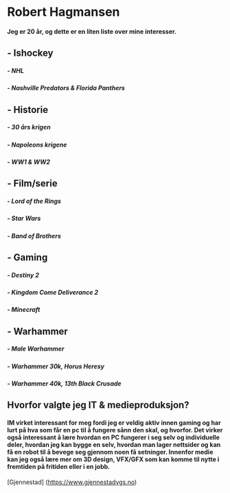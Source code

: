# Robert Hagmansen
#### Jeg er 20 år, og dette er en liten liste over mine interesser.

## - Ishockey 
#####     - NHL
#####     - Nashville Predators & Florida Panthers

## - Historie
#####     - 30 års krigen
#####     - Napoleons krigene
#####     - WW1 & WW2

## - Film/serie
#####     - Lord of the Rings
#####     - Star Wars
#####     - Band of Brothers

## - Gaming
#####     - Destiny 2
#####     - Kingdom Come Deliverance 2
#####     - Minecraft

## - Warhammer
#####     - Male Warhammer
#####     - Warhammer 30k, Horus Heresy
#####     - Warhammer 40k, 13th Black Crusade

## Hvorfor valgte jeg IT & medieproduksjon?
#### IM virket interessant for meg fordi jeg er veldig aktiv innen gaming og har lurt på hva som får en pc til å fungere sånn den skal, og hvorfor. Det virker også interessant å lære hvordan en PC fungerer i seg selv og individuelle deler, hvordan jeg kan bygge en selv, hvordan man lager nettsider og kan få en robot til å bevege seg gjennom noen få setninger. Innenfor medie kan jeg også lære mer om 3D design, VFX/GFX som kan komme til nytte i fremtiden på fritiden eller i en jobb.

[Gjennestad] (https://www.gjennestadvgs.no)

